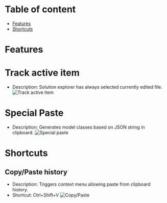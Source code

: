 # Table of content
- [Features](#Features)
- [Shortcuts](#Shortcuts)

# Features
# Track active item
- Description: Solution explorer has always selected currently edited file.
![Track active item](Images/TrackActiveItem.png)

# Special Paste
- Description: Generates model classes based on JSON string in clipboard.
![Special paste](Images/SpecialPaste.jpg)

# Shortcuts
## Copy/Paste history
- Description: Triggers context menu allowing paste from clipboard history.
- Shortcut: Ctrl+Shift+V
![Copy/Paste](Images/CopyPaste.png)